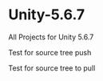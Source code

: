 # Unity-5.6.7
All Projects for Unity 5.6.7

Test for source tree push

Test for source tree to pull
